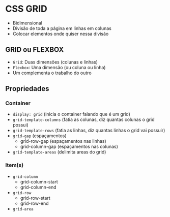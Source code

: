 # CSS GRID

- Bidimensional
- Divisão de toda a página em linhas em colunas
- Colocar elementos onde quiser nessa divisão

## GRID ou FLEXBOX

- `Grid`: Duas dimensões (colunas e linhas)
- `Flexbox`: Uma dimensão (ou coluna ou linha)
- Um complementa o trabalho do outro

## Propriedades

### Container
- `display: grid` (inicia o container falando que é um grid)
- `grid-template-columns` (fatia as colunas, diz quantas colunas o grid possui)
- `grid-template-rows` (fatia as linhas, diz quantas linhas o grid vai possuir)
- `grid-gap` (espaçamentos)
    - grid-row-gap (espaçamentos nas linhas)
    - grid-column-gap (espaçamentos nas colunas)
- `grid-template-areas` (delimita areas do grid)


### Item(s)
- `grid-column`
    - grid-column-start
    - grid-column-end
- `grid-row`
    - grid-row-start
    - grid-row-end
- `grid-area`